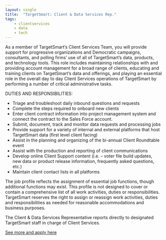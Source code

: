 ```yaml
---
layout: single
title:  "TargetSmart: Client & Data Services Rep."
tags: 
    - clientservices
    - data
    - tech
---
```


As a member of TargetSmart’s Client Services Team, you will provide support for progressive organizations and Democratic campaigns, consultants, and polling firms’ use of all of TargetSmart’s data, products, and technology tools.  This role includes maintaining relationships with and providing account management for a broad range of clients, educating and training clients on TargetSmart’s data and offerings, and playing an essential role in the overall day to day Client Services operations of TargetSmart by performing a number of critical administrative tasks.

DUTIES AND RESPONSIBILITIES:
* Triage and troubleshoot daily inbound questions and requests
* Complete the steps required to onboard new clients
* Enter client contract information into project management system and connect the contract to the Sales Force account.
* Submit, document, track and monitor data requests and processing jobs
* Provide support for a variety of internal and external platforms that host TargetSmart data (first level client facing)
* Assist in the planning and organizing of the bi-annual Client Roundtable event
* Assist with the production and reporting of client communications
* Develop online Client Support content (i.e. – voter file build updates, new data or product release information, frequently asked questions, etc.)
* Maintain client contact lists in all platforms

The job profile reflects the assignment of essential job functions, though additional functions may exist.  This profile is not designed to cover or contain a comprehensive list of all work activities, duties or responsibilities. TargetSmart reserves the right to assign or reassign work activities, duties and responsibilities as needed for reasonable accommodations and business purposes.

The Client & Data Services Representative reports directly to designated TargetSmart staff in charge of Client Services.

[See more and apply here](https://targetsmart.com/job/client-data-services-representative/)
